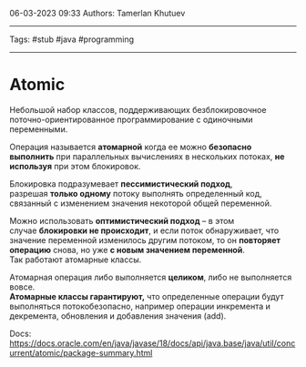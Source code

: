 06-03-2023
09:33
Authors: Tamerlan Khutuev
***
Tags: #stub #java #programming 
***
# Atomic
Небольшой набор классов, поддерживающих безблокировочное поточно-ориентированное программирование с одиночными переменными.

Операция называется **атомарной** когда ее можно **безопасно выполнить** при параллельных вычислениях в нескольких потоках, **не используя** при этом блокировок.

Блокировка подразумевает **пессимистический подход**, разрешая **только одному** потоку выполнять определенный код, связанный с изменением значения некоторой общей переменной.

Можно использовать **оптимистический подход** – в этом случае **блокировки не происходит**, и если поток обнаруживает, что значение переменной изменилось другим потоком, то он **повторяет операцию** снова, но уже **с новым значением переменной**.  
Так работают атомарные классы.

Атомарная операция либо выполняется **целиком**, либо не выполняется вовсе.  
**Атомарные классы гарантируют,** что определенные операции будут выполняться потокобезопасно, например операции инкремента и декремента, обновления и добавления значения (add).

Docs: https://docs.oracle.com/en/java/javase/18/docs/api/java.base/java/util/concurrent/atomic/package-summary.html


